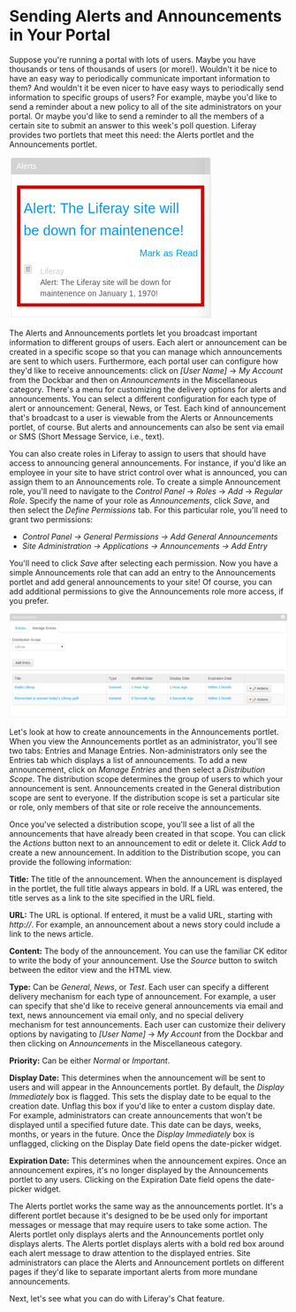 # Sending Alerts and Announcements in Your Portal [](id=sending-alerts-and-announcements-in-your-portal)

Suppose you're running a portal with lots of users. Maybe you have thousands or
tens of thousands of users (or more!). Wouldn't it be nice to have an easy way
to periodically communicate important information to them? And wouldn't it be
even nicer to have easy ways to periodically send information to specific groups
of users? For example, maybe you'd like to send a reminder about a new policy to
all of the site administrators on your portal. Or maybe you'd like to send a
reminder to all the members of a certain site to submit an answer to this week's
poll question. Liferay provides two portlets that meet this need: the Alerts
portlet and the Announcements portlet.

![Figure 9.31: The Alerts portlet provides administrators with an easy way to communicate important information to appropriate groups of users.](../../images/alerts-portlet.png)

The Alerts and Announcements portlets let you broadcast important information to
different groups of users. Each alert or announcement can be created in a
specific scope so that you can manage which announcements are sent to which
users. Furthermore, each portal user can configure how they'd like to receive
announcements: click on *[User Name]* &rarr; *My Account* from the Dockbar and
then on *Announcements* in the Miscellaneous category. There's a menu for
customizing the delivery options for alerts and announcements. You can select a
different configuration for each type of alert or announcement: General, News,
or Test. Each kind of announcement that's broadcast to a user is viewable from
the Alerts or Announcements portlet, of course. But alerts and announcements can
also be sent via email or SMS (Short Message Service, i.e., text).

You can also create roles in Liferay to assign to users that should have access
to announcing general announcements. For instance, if you'd like an employee in
your site to have strict control over what is announced, you can assign them to
an Announcements role. To create a simple Announcement role, you'll need to
navigate to the *Control Panel* &rarr; *Roles* &rarr; *Add* &rarr; *Regular
Role*. Specify the name of your role as *Announcements*, click *Save*, and then
select the *Define Permissions* tab. For this particular role, you'll need to
grant two permissions:

- *Control Panel &rarr; General Permissions &rarr; Add General Announcements*
- *Site Administration &rarr; Applications &rarr; Announcements &rarr; Add
Entry*

You'll need to click *Save* after selecting each permission. Now you have a
simple Announcements role that can add an entry to the Announcements portlet and
add general announcements to your site! Of course, you can add additional
permissions to give the Announcements role more access, if you prefer.

![Figure 9.32: The Annoucements portlet displays a list of annoucements to regular users. It also provides administrators with an interface for managing and adding entries.](../../images/announcements-portlet.png)

Let's look at how to create announcements in the Announcements portlet. When you
view the Announcements portlet as an administrator, you'll see two tabs: Entries
and Manage Entries. Non-administrators only see the Entries tab which displays a
list of announcements. To add a new announcement, click on *Manage Entries* and
then select a *Distribution Scope*. The distribution scope determines the group
of users to which your announcement is sent. Announcements created in the
General distribution scope are sent to everyone. If the distribution scope is
set a particular site or role, only members of that site or role receive the
announcements.

Once you've selected a distribution scope, you'll see a list of all the
announcements that have already been created in that scope. You can click the
*Actions* button next to an announcement to edit or delete it. Click *Add* to
create a new announcement. In addition to the Distribution scope, you can
provide the following information:

**Title:** The title of the announcement. When the announcement is displayed in
the portlet, the full title always appears in bold. If a URL was entered, the
title serves as a link to the site specified in the URL field.

**URL:** The URL is optional. If entered, it must be a valid URL, starting with
*http://*. For example, an announcement about a news story could include a link
to the news article.

**Content:** The body of the announcement. You can use the familiar CK editor to
write the body of your announcement. Use the *Source* button to switch between
the editor view and the HTML view.

**Type:** Can be *General*, *News*, or *Test*. Each user can specify a different
delivery mechanism for each type of announcement. For example, a user can
specify that she'd like to receive general announcements via email and text,
news announcement via email only, and no special delivery mechanism for test
announcements. Each user can customize their delivery options by navigating to
*[User Name]* &rarr; *My Account* from the Dockbar and then clicking on
*Announcements* in the Miscellaneous category.

**Priority:** Can be either *Normal* or *Important*.

**Display Date:** This determines when the announcement will be sent to users
and will appear in the Announcements portlet. By default, the *Display
Immediately* box is flagged. This sets the display date to be equal to the
creation date. Unflag this box if you'd like to enter a custom display date. For
example, administrators can create announcements that won't be displayed until a
specified future date. This date can be days, weeks, months, or years in the
future. Once the *Display Immediately* box is unflagged, clicking on the Display
Date field opens the date-picker widget.

**Expiration Date:** This determines when the announcement expires. Once an
announcement expires, it's no longer displayed by the Announcements portlet to
any users. Clicking on the Expiration Date field opens the date-picker widget.

The Alerts portlet works the same way as the announcements portlet. It's a
different portlet because it's designed to be be used only for important
messages or message that may require users to take some action. The Alerts
portlet only displays alerts and the Announcements portlet only displays alerts.
The Alerts portlet displays alerts with a bold red box around each alert
message to draw attention to the displayed entries. Site administrators can
place the Alerts and Announcement portlets on different pages if they'd like to
separate important alerts from more mundane announcements.

Next, let's see what you can do with Liferay's Chat feature.
